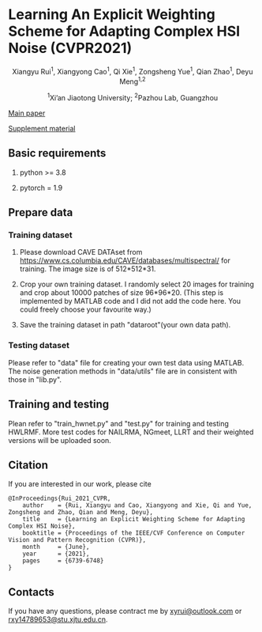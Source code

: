 # Learning An Explicit Weighting Scheme for Adapting Complex HSI Noise (CVPR2021)
<p align="center">
    Xiangyu Rui<sup>1</sup>, Xiangyong Cao<sup>1</sup>, Qi Xie<sup>1</sup>, Zongsheng Yue<sup>1</sup>, Qian Zhao<sup>1</sup>, Deyu Meng<sup>1,2</sup>
</p>

<p align="center">
<sup>1</sup>Xi’an Jiaotong University; <sup>2</sup>Pazhou Lab, Guangzhou
</p>

[Main paper](https://openaccess.thecvf.com/content/CVPR2021/papers/Rui_Learning_an_Explicit_Weighting_Scheme_for_Adapting_Complex_HSI_Noise_CVPR_2021_paper.pdf)

[Supplement material](https://openaccess.thecvf.com/content/CVPR2021/supplemental/Rui_Learning_an_Explicit_CVPR_2021_supplemental.pdf)

## Basic requirements
1. python >= 3.8

2. pytorch = 1.9
 
## Prepare data

### Training dataset
1. Please download CAVE DATAset from https://www.cs.columbia.edu/CAVE/databases/multispectral/ for training. The image size is of 512\*512\*31.

2. Crop your own training dataset. I randomly select 20 images for training and crop about 10000 patches of size 96\*96\*20. (This step is implemented by MATLAB code and I did not add the code here. You could freely choose your favourite way.) 

3. Save the training dataset in path "dataroot"(your own data path).

### Testing dataset
Please refer to "data" file for creating your own test data using MATLAB. The noise generation methods in "data/utils" file are in consistent with those in "lib.py".  

## Training and testing
Plean refer to "train_hwnet.py" and "test.py" for training and testing HWLRMF. More test codes for NAILRMA, NGmeet, LLRT and their weighted versions will be uploaded soon.

## Citation
If you are interested in our work, please cite  

```
@InProceedings{Rui_2021_CVPR, 
    author    = {Rui, Xiangyu and Cao, Xiangyong and Xie, Qi and Yue, Zongsheng and Zhao, Qian and Meng, Deyu},
    title     = {Learning an Explicit Weighting Scheme for Adapting Complex HSI Noise},    
    booktitle = {Proceedings of the IEEE/CVF Conference on Computer Vision and Pattern Recognition (CVPR)},    
    month     = {June},    
    year      = {2021},    
    pages     = {6739-6748}    
}
```
## Contacts
If you have any questions, please contract me by <xyrui@outlook.com> or <rxy14789653@stu.xjtu.edu.cn>.
